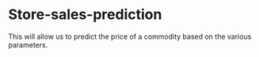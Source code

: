 # Store-sales-prediction
This will allow us to predict the price of a commodity based on the various parameters.
